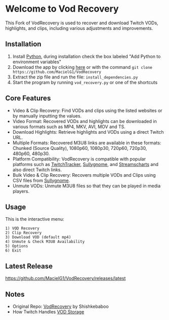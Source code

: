# Welcome to Vod Recovery

This Fork of VodRecovery is used to recover and download Twitch VODs, highlights, and clips, including various adjustments and improvements.

## Installation

1. Install [Python](https://www.python.org/downloads/), during installation check the box labeled "Add Python to environment variables"
2. Download the app by clicking [here](https://github.com/MacielG1/VodRecovery/archive/refs/heads/main.zip) or with the command `git clone https://github.com/MacielG1/VodRecovery`
3. Extract the zip file and run the file: `install_dependencies.py`
4. Start the program by running `vod_recovery.py` or one of the shortcuts

## Core Features

- Video & Clip Recovery: Find VODs and clips using the listed websites or by manually inputting the values.
- Video Format: Recovered VODs and highlights can be downloaded in various formats such as MP4, MKV, AVI, MOV and TS.
- Download Highlights: Retrieve highlights and VODs using a direct Twitch URL.
- Multiple Formats: Recovered M3U8 links are available in these formats: Chunked (Source Quality), 1080p60, 1080p30, 720p60, 720p30, 480p60, 480p30.
- Platform Compatibility: VodRecovery is compatible with popular platforms such as [TwitchTracker](https://twitchtracker.com/), [Sullygnome](https://sullygnome.com/), and [Streamscharts](https://streamscharts.com/) and also direct Twitch links.
- Bulk Video & Clip Recovery: Recovers multiple VODs and Clips using CSV files from [Sullygnome](https://sullygnome.com/).
- Unmute VODs: Unmute M3U8 files so that they can be played in media players.

## Usage

This is the interactive menu:

```
1) VOD Recovery
2) Clip Recovery
3) Download VOD (default mp4)
4) Unmute & Check M3U8 Availability
5) Options
6) Exit
```

## Latest Release

https://github.com/MacielG1/VodRecovery/releases/latest

## Notes

- Original Repo: [VodRecovery](https://github.com/ArdianaLeek/VodRecovery) by Shishkebaboo
- How Twitch Handles [VOD Storage](https://help.twitch.tv/s/article/video-on-demand)
